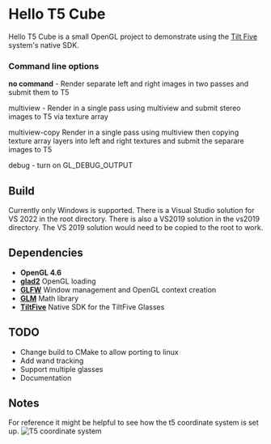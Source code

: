 # Hello T5 Cube

Hello T5 Cube is a small OpenGL project to demonstrate using the [Tilt Five](https://www.tiltfive.com/) system's native SDK. 


### Command line options
__no command__ - Render separate left and right images in two passes and submit them to T5

multiview - Render in a single pass using multiview and submit stereo images to T5 via texture array

multiview-copy Render in a single pass using multiview then copying texture array layers into left and right textures and submit the separare images to T5

debug - turn on GL_DEBUG_OUTPUT

## Build

Currently only Windows is supported. There is a Visual Studio solution for VS 2022 in the root directory. There is also a VS2019 solution in the vs2019 directory. The VS 2019 solution would need to be copied to the root to work. 

## Dependencies

- **OpenGL 4.6** 
- [**glad2**](https://github.com/Dav1dde/glad/tree/glad2) OpenGL loading   
- [**GLFW**](https://www.glfw.org/) Window management and OpenGL context creation
- [**GLM**](https://github.com/g-truc/glm) Math library
- [**TiltFive**](https://www.tiltfive.com/developers) Native SDK for the TiltFive Glasses

## TODO

- Change build to CMake to allow porting to linux
- Add wand tracking
- Support multiple glasses
- Documentation

## Notes

For reference it might be helpful to see how the t5 coordinate system is set up.
![T5 coordinate system](./images/T5GameboardCoordSystem.jpg)
